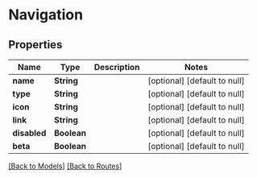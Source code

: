 # Navigation
## Properties

| Name | Type | Description | Notes |
|------------ | ------------- | ------------- | -------------|
| **name** | **String** |  | [optional] [default to null] |
| **type** | **String** |  | [optional] [default to null] |
| **icon** | **String** |  | [optional] [default to null] |
| **link** | **String** |  | [optional] [default to null] |
| **disabled** | **Boolean** |  | [optional] [default to null] |
| **beta** | **Boolean** |  | [optional] [default to null] |

[[Back to Models]](../overview#models) [[Back to Routes]](../overview#routes)


